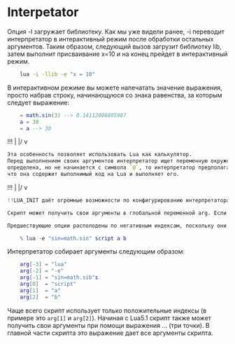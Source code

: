 # Interpetator

Опция -l загружает библиотеку. Как мы уже видели ранее, -i переводит интерпретатор в интерактивный режим после обработки остальных аргументов. Таким образом, следующий вызов загрузит библиотку lib, затем выполнит присваивание x=10 и на конец прейдет в интерактивный режим.

```bash
    lua -i -llib -e "x = 10"
```

В интерактивном режиме вы можете напечатать значение выражения, 
просто набрав строку, начинающуюся со знака равенства, за которым следует выражение:

```lua
    = math.sin(3) --> 0.14112000805987
    a = 30
    = a --> 30
```

!!!  |
    \|/
     v
``` r
Эта особенность позволяет использовать Lua как калькулятор.
Перед выполнением своих аргументов интерпретатор ищет переменную окружения с именем `LUA_INIT_5_2` (или LUA_INIT)
определена, но не начинается с символа `@`, то интерпретатор предполагает, 
что она содержит выполнимый код на Lua и выполняет его. 
```

!!!  |
    \|/
     v
``` r
!!LUA_INIT даёт огромные возможности по конфигурированию интерпретатора, поскольку при конфигурировании нам доступна вся мощь Lua. Мы можем загрузить пакеты, изменить текущий путь, определить свои собственные функции, переименовать или уничтожить функции итд

Скрипт может получить свои аргументы в глобальной переменной arg. Если у нас есть вызов вида %lua script a b c, то интерпретатор создает таблицу arg со всеми аргументами командной строки перед выполнением скрипта. Имя скрипта расположено по индексу 0, первый аргумент (в примере это "а") расположен по индексу 1 итд

Предшествующие опции располодены по негативным индексам, поскольку они расположены перед именем скрипта. Рассмотрим следующий вызов:
```

```lua
    % lua -e "sin=math.sin" script a b
```
Интерпретатор собирает аргументы следующим образом:
```lua
    arg[-3] = "lua"
    arg[-2] = "-e"
    arg[-1] = "sin=math.sib"s
    arg[0]  = "script"
    arg[1]  = "a"
    arg[2]  = "b"
```

Чаще всего скрипт использует только положительные индексы (в примере это `arg[1]` и `arg[2]`). 
Начиная с Lua5.1 скрипт также может получить свои аргументы при помощи выражения ... (три точки). В главной части скрипта это выражение дает все аргументы скрипта.
